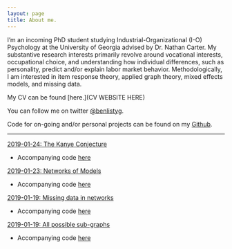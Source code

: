 ```yaml
---
layout: page
title: About me.
---
```


I’m an incoming PhD student studying Industrial-Organizational (I-O) Psychology at the University of Georgia advised by Dr. Nathan Carter. My substantive research interests primarily revolve around vocational interests, occupational choice, and understanding how individual differences, such as personality, predict and/or explain labor market behavior. Methodologically, I am interested in item response theory, applied graph theory, mixed effects models, and missing data.

My CV can be found [here.](CV WEBSITE HERE)

You can follow me on twitter [@benlistyg](https://www.twitter.com/benlistyg).

Code for on-going and/or personal projects can be found on my [Github](https://www.github.com/blistyg).

___



[2019-01-24: The Kanye Conjecture](http://rpubs.com/blistyg/thekanyeconjecture)

- Accompanying code [here](https://github.com/BListyg/KanyeCausalImpact)

[2019-01-23: Networks of Models](http://rpubs.com/blistyg/networksofmodels)

- Accompanying code [here](https://github.com/BListyg/Model-Selection-Network)

[2019-01-19: Missing data in networks](https://rpubs.com/blistyg/missingnetworks)

- Accompanying code [here](https://github.com/BListyg/Missingness-in-Networks)

[2019-01-19: All possible sub-graphs](https://rpubs.com/blistyg/subgraphs)

- Accompanying code [here](https://github.com/BListyg/Graph-Combinatorics)

